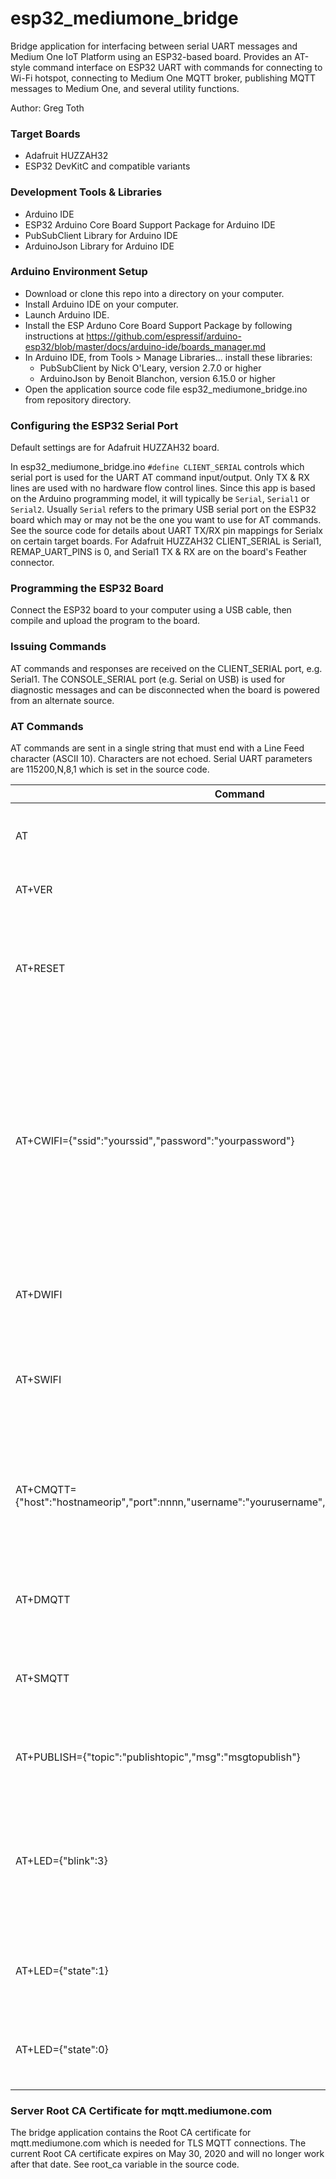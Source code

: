 # esp32_mediumone_bridge

Bridge application for interfacing between serial UART messages and Medium One IoT Platform using an ESP32-based board. Provides an AT-style command interface on ESP32 UART with commands for connecting to Wi-Fi hotspot, connecting to Medium One MQTT broker, publishing MQTT messages to Medium One, and several utility functions.

Author: Greg Toth

### Target Boards

* Adafruit HUZZAH32
* ESP32 DevKitC and compatible variants

### Development Tools & Libraries

* Arduino IDE
* ESP32 Arduino Core Board Support Package for Arduino IDE
* PubSubClient Library for Arduino IDE
* ArduinoJson Library for Arduino IDE

### Arduino Environment Setup

* Download or clone this repo into a directory on your computer.
* Install Arduino IDE on your computer.
* Launch Arduino IDE.
* Install the ESP Arduno Core Board Support Package by following instructions at https://github.com/espressif/arduino-esp32/blob/master/docs/arduino-ide/boards_manager.md
* In Arduino IDE, from Tools > Manage Libraries... install these libraries:
    * PubSubClient by Nick O'Leary, version 2.7.0 or higher
    * ArduinoJson by Benoit Blanchon, version 6.15.0 or higher
* Open the application source code file esp32_mediumone_bridge.ino from repository directory.

### Configuring the ESP32 Serial Port

Default settings are for Adafruit HUZZAH32 board.

In esp32_mediumone_bridge.ino ```#define CLIENT_SERIAL``` controls which serial port is used for the UART AT command input/output. Only TX & RX lines are used with no hardware flow control lines. Since this app is based on the Arduino programming model, it will typically be ```Serial```, ```Serial1``` or ```Serial2```. Usually ```Serial``` refers to the primary USB serial port on the ESP32 board which may or may not be the one you want to use for AT commands. See the source code for details about UART TX/RX pin mappings for Serialx on certain target boards. For Adafruit HUZZAH32 CLIENT_SERIAL is Serial1, REMAP_UART_PINS is 0, and Serial1 TX & RX are on the board's Feather connector.

### Programming the ESP32 Board

Connect the ESP32 board to your computer using a USB cable, then compile and upload the program to the board.

### Issuing Commands

AT commands and responses are received on the CLIENT_SERIAL port, e.g. Serial1. The CONSOLE_SERIAL port (e.g. Serial on USB) is used for diagnostic messages and can be disconnected when the board is powered from an alternate source.

### AT Commands

AT commands are sent in a single string that must end with a Line Feed character (ASCII 10). Characters are not echoed. Serial UART parameters are 115200,N,8,1 which is set in the source code.

| Command | Description |
|---------|-------------|
| AT | Returns OK. Useful for verifying bridge is responding.
| AT+VER | Returns firmware version.
| AT+RESET | Reset entire bridge application. Disconnects any current connections and forgets any credentials.
| AT+CWIFI={"ssid":"yourssid","password":"yourpassword"} | Connect to Wi-Fi access point. Password can be omitted or left blank if there is no password. Returns OK message if successfully connected or ERROR message if cannot connect.
| AT+DWIFI | Disconnect from Wi-Fi access point, if currently connected.
| AT+SWIFI | Get status of Wi-Fi connection. Returns OK followed by connection status.
| AT+CMQTT={"host":"hostnameorip","port":nnnn,"username":"yourusername","password":"yourpassword"} | Connect to MQTT broker at hostname and port number using specified username and password.
| AT+DMQTT | Disconnect from MQTT broker, if currently connected.
| AT+SMQTT | Get status of MQTT connection. Returns OK followed by connection status.
| AT+PUBLISH={"topic":"publishtopic","msg":"msgtopublish"} | Publish message to connected MQTT broker.
| AT+LED={"blink":3} | Blink LED 3 times (for ESP32 boards that have onboard LED). Other values besides 3 can be used.
| AT+LED={"state":1} | Turn LED on (for ESP32 boards that have onboard LED).
| AT+LED={"state":0} | Turn LED off (for ESP32 boards that have onboard LED).

### Server Root CA Certificate for mqtt.mediumone.com

The bridge application contains the Root CA certificate for mqtt.mediumone.com which is needed for TLS MQTT connections. The current Root CA certificate expires on May 30, 2020 and will no longer work after that date. See root_ca variable in the source code.

